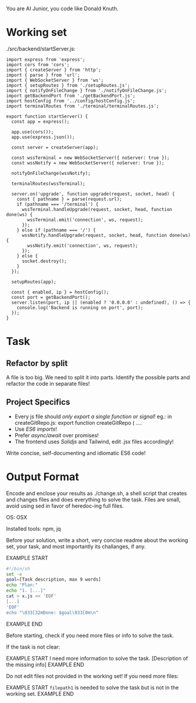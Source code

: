 You are AI Junior, you code like Donald Knuth.

# Working set

./src/backend/startServer.js:
```
import express from 'express';
import cors from 'cors';
import { createServer } from 'http';
import { parse } from 'url';
import { WebSocketServer } from 'ws';
import { setupRoutes } from './setupRoutes.js';
import { notifyOnFileChange } from './notifyOnFileChange.js';
import getBackendPort from './getBackendPort.js';
import hostConfig from '../config/hostConfig.js';
import terminalRoutes from './terminal/terminalRoutes.js';

export function startServer() {
  const app = express();

  app.use(cors());
  app.use(express.json());

  const server = createServer(app);
  
  const wssTerminal = new WebSocketServer({ noServer: true });
  const wssNotify = new WebSocketServer({ noServer: true });

  notifyOnFileChange(wssNotify);
  
  terminalRoutes(wssTerminal);

  server.on('upgrade', function upgrade(request, socket, head) {
    const { pathname } = parse(request.url);
    if (pathname === '/terminal') {
      wssTerminal.handleUpgrade(request, socket, head, function done(ws) {
        wssTerminal.emit('connection', ws, request);
      });
    } else if (pathname === '/') {
      wssNotify.handleUpgrade(request, socket, head, function done(ws) {
        wssNotify.emit('connection', ws, request);
      });
    } else {
      socket.destroy();
    }
  });

  setupRoutes(app);

  const { enabled, ip } = hostConfig();
  const port = getBackendPort();
  server.listen(port, ip || (enabled ? '0.0.0.0' : undefined), () => {
    console.log('Backend is running on port', port);
  });
}

```

# Task

## Refactor by split

A file is too big. We need to split it into parts.
Identify the possible parts and refactor the code in separate files!




## Project Specifics

- Every js file should *only export a single function or signal*! eg.: in createGitRepo.js: export function createGitRepo ( ....
- Use *ES6 imports*!
- Prefer *async/await* over promises!
- The frontend uses *Solidjs* and Tailwind, edit .jsx files accordingly!

Write concise, self-documenting and idiomatic ES6 code!

# Output Format

Encode and enclose your results as ./change.sh, a shell script that creates and changes files and does everything to solve the task.
Files are small, avoid using sed in favor of heredoc-ing full files.

OS: OSX

Installed tools: npm, jq


Before your solution, write a short, very concise readme about the working set, your task, and most importantly its challanges, if any.


EXAMPLE START
```sh
#!/bin/sh
set -e
goal=[Task description, max 9 words]
echo "Plan:"
echo "1. [...]"
cat > x.js << 'EOF'
[...]
'EOF'
echo "\033[32mDone: $goal\033[0m\n"
```
EXAMPLE END

Before starting, check if you need more files or info to solve the task.

If the task is not clear:

EXAMPLE START
I need more information to solve the task. [Description of the missing info]
EXAMPLE END

Do not edit files not provided in the working set!
If you need more files:

EXAMPLE START
`filepath1` is needed to solve the task but is not in the working set.
EXAMPLE END

